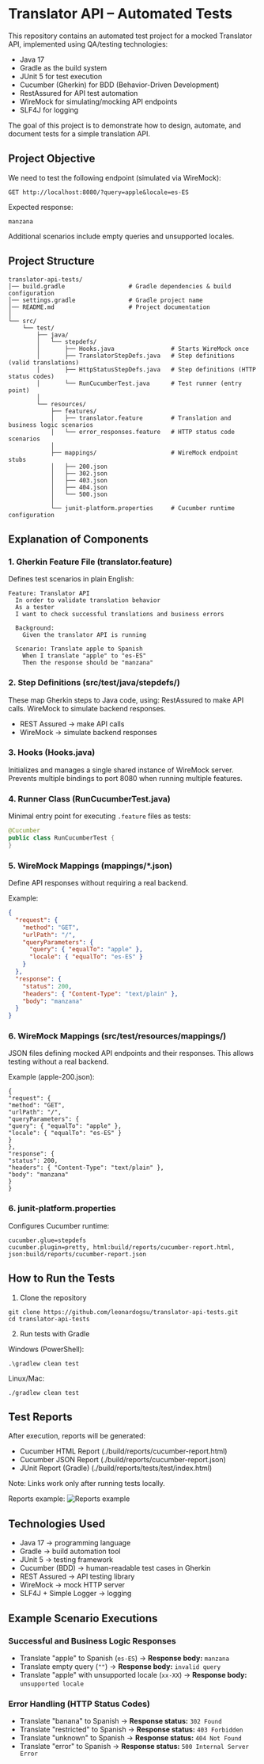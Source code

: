 # Translator API – Automated Tests

This repository contains an automated test project for a mocked Translator API, implemented using QA/testing technologies:

- Java 17
- Gradle as the build system
- JUnit 5 for test execution
- Cucumber (Gherkin) for BDD (Behavior-Driven Development)
- RestAssured for API test automation
- WireMock for simulating/mocking API endpoints
- SLF4J for logging

The goal of this project is to demonstrate how to design, automate, and document tests for a simple translation API.

## Project Objective

We need to test the following endpoint (simulated via WireMock):

`GET http://localhost:8080/?query=apple&locale=es-ES`

Expected response:

`manzana`

Additional scenarios include empty queries and unsupported locales.

## Project Structure
```
translator-api-tests/
│── build.gradle                  # Gradle dependencies & build configuration
│── settings.gradle               # Gradle project name
│── README.md                     # Project documentation
│
└── src/
    └── test/
        ├── java/
        │   └── stepdefs/
        │       ├── Hooks.java                # Starts WireMock once
        │       ├── TranslatorStepDefs.java   # Step definitions (valid translations)
        │       ├── HttpStatusStepDefs.java   # Step definitions (HTTP status codes)
        │       └── RunCucumberTest.java      # Test runner (entry point)
        │
        └── resources/
            ├── features/
            │   ├── translator.feature        # Translation and business logic scenarios
            │   └── error_responses.feature   # HTTP status code scenarios
            │
            ├── mappings/                     # WireMock endpoint stubs
            │   ├── 200.json
            │   ├── 302.json
            │   ├── 403.json
            │   ├── 404.json
            │   └── 500.json
            │
            └── junit-platform.properties     # Cucumber runtime configuration

```

## Explanation of Components

### 1. Gherkin Feature File (translator.feature)
Defines test scenarios in plain English:

```
Feature: Translator API
  In order to validate translation behavior
  As a tester
  I want to check successful translations and business errors

  Background:
    Given the translator API is running

  Scenario: Translate apple to Spanish
    When I translate "apple" to "es-ES"
    Then the response should be "manzana"
```

### 2. Step Definitions (src/test/java/stepdefs/)
These map Gherkin steps to Java code, using:
RestAssured to make API calls.
WireMock to simulate backend responses.
- REST Assured → make API calls
- WireMock → simulate backend responses


### 3. Hooks (Hooks.java)
Initializes and manages a single shared instance of WireMock server.
Prevents multiple bindings to port 8080 when running multiple features.

### 4. Runner Class (RunCucumberTest.java)
Minimal entry point for executing `.feature` files as tests:
```java
@Cucumber
public class RunCucumberTest {
}
```

### 5. WireMock Mappings (mappings/*.json)
Define API responses without requiring a real backend.

Example:
```json
{
  "request": {
    "method": "GET",
    "urlPath": "/",
    "queryParameters": {
      "query": { "equalTo": "apple" },
      "locale": { "equalTo": "es-ES" }
    }
  },
  "response": {
    "status": 200,
    "headers": { "Content-Type": "text/plain" },
    "body": "manzana"
  }
}
```
### 6. WireMock Mappings (src/test/resources/mappings/)
JSON files defining mocked API endpoints and their responses.
This allows testing without a real backend.

Example (apple-200.json):
```
{
"request": {
"method": "GET",
"urlPath": "/",
"queryParameters": {
"query": { "equalTo": "apple" },
"locale": { "equalTo": "es-ES" }
}
},
"response": {
"status": 200,
"headers": { "Content-Type": "text/plain" },
"body": "manzana"
}
}
```
### 6. junit-platform.properties
Configures Cucumber runtime:
```
cucumber.glue=stepdefs
cucumber.plugin=pretty, html:build/reports/cucumber-report.html, json:build/reports/cucumber-report.json
```

## How to Run the Tests

1. Clone the repository
```
git clone https://github.com/leonardogsu/translator-api-tests.git
cd translator-api-tests
```

2. Run tests with Gradle

Windows (PowerShell):
```
.\gradlew clean test
```

Linux/Mac:
```
./gradlew clean test
```

## Test Reports
After execution, reports will be generated:

- Cucumber HTML Report (./build/reports/cucumber-report.html)
- Cucumber JSON Report (./build/reports/cucumber-report.json)
- JUnit Report (Gradle) (./build/reports/tests/test/index.html)

Note: Links work only after running tests locally.

Reports example:
![Reports example](img/results.png)

## Technologies Used
- Java 17 → programming language
- Gradle → build automation tool
- JUnit 5 → testing framework
- Cucumber (BDD) → human-readable test cases in Gherkin
- REST Assured → API testing library
- WireMock → mock HTTP server
- SLF4J + Simple Logger → logging

## Example Scenario Executions
### Successful and Business Logic Responses
- Translate "apple" to Spanish (`es-ES`) → **Response body:** `manzana`
- Translate empty query (`""`) → **Response body:** `invalid query`
- Translate "apple" with unsupported locale (`xx-XX`) → **Response body:** `unsupported locale`

### Error Handling (HTTP Status Codes)
- Translate "banana" to Spanish → **Response status:** `302 Found`
- Translate "restricted" to Spanish → **Response status:** `403 Forbidden`
- Translate "unknown" to Spanish → **Response status:** `404 Not Found`
- Translate "error" to Spanish → **Response status:** `500 Internal Server Error`
